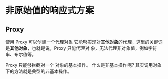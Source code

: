 # 非原始值的响应式方案

## Proxy
使用 Proxy 可以创建一个代理对象
它能够实现对**其他对象**的代理，这里的关键词是**其他对象**，也就是说，Proxy 只能代理对 象，无法代理非对象值，例如字符串、布尔值等。


Proxy 只能够拦截对一个 对象的基本操作。
什么是非基本操作呢?
其实调用对象下的方法就是典型的非基本操作。
